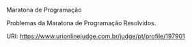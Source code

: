 Maratona de Programação

Problemas da Maratona de Programação Resolvidos.

URI: https://www.urionlinejudge.com.br/judge/pt/profile/197901
